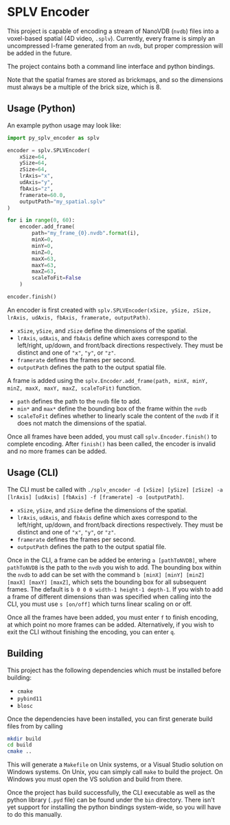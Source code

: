 # SPLV Encoder
This project is capable of encoding a stream of NanoVDB (`nvdb`) files into a voxel-based spatial (4D video, `.splv`). Currently, every frame is simply an uncompressed I-frame generated from an `nvdb`, but proper compression will be added in the future.

The project contains both a command line interface and python bindings.

Note that the spatial frames are stored as brickmaps, and so the dimensions must always be a multiple of the brick size, which is 8.

## Usage (Python)
An example python usage may look like:
```python
import py_splv_encoder as splv

encoder = splv.SPLVEncoder(
	xSize=64,
	ySize=64,
	zSize=64,
	lrAxis="x",
	udAxis="y",
	fbAxis="z",
	framerate=60.0,
	outputPath="my_spatial.splv"
)

for i in range(0, 60):
	encoder.add_frame(
		path="my_frame_{0}.nvdb".format(i),
		minX=0,
		minY=0,
		minZ=0,
		maxX=63,
		maxY=63,
		maxZ=63,
		scaleToFit=False
	)

encoder.finish()
```

An encoder is first created with `splv.SPLVEncoder(xSize, ySize, zSize, lrAxis, udAxis, fbAxis, framerate, outputPath)`. 
- `xSize`, `ySize`, and `zSize` define the dimensions of the spatial. 
- `lrAxis`, `udAxis`, and `fbAxis` define which axes correspond to the left/right, up/down, and front/back directions respectively. They must be distinct and one of `"x"`, `"y"`, or `"z"`.
- `framerate` defines the frames per second. 
- `outputPath` defines the path to the output spatial file.

A frame is added using the `splv.Encoder.add_frame(path, minX, minY, minZ, maxX, maxY, maxZ, scaleToFit)` function. 
- `path` defines the path to the `nvdb` file to add. 
- `min*` and `max*` define the bounding box of the frame within the `nvdb`
- `scaleToFit` defines whether to linearly scale the content of the `nvdb` if it does not match the dimensions of the spatial.

Once all frames have been added, you must call `splv.Encoder.finish()` to complete encoding. After `finish()` has been called, the encoder is invalid and no more frames can be added.

## Usage (CLI)
The CLI must be called with `./splv_encoder -d [xSize] [ySize] [zSize] -a [lrAxis] [udAxis] [fbAxis] -f [framerate] -o [outputPath]`. 
- `xSize`, `ySize`, and `zSize` define the dimensions of the spatial.
- `lrAxis`, `udAxis`, and `fbAxis` define which axes correspond to the left/right, up/down, and front/back directions respectively. They must be distinct and one of `"x"`, `"y"`, or `"z"`.
- `framerate` defines the frames per second. 
- `outputPath` defines the path to the output spatial file.

Once in the CLI, a frame can be added be entering `a [pathToNVDB]`, where `pathToNVDB` is the path to the `nvdb` you wish to add. The bounding box within the `nvdb` to add can be set with the command `b [minX] [minY] [minZ] [maxX] [maxY] [maxZ]`, which sets the bounding box for all subsequent frames. The default is `b 0 0 0 width-1 height-1 depth-1`. If you wish to add a frame of different dimensions than was specified when calling into the CLI, you must use `s [on/off]` which turns linear scaling on or off.

Once all the frames have been added, you must enter `f` to finish encoding, at which point no more frames can be added. Alternatively, if you wish to exit the CLI without finishing the encoding, you can enter `q`.

## Building
This project has the following dependencies which must be installed before building:
- `cmake`
- `pybind11`
- `blosc`

Once the dependencies have been installed, you can first generate build files from by calling
```bash
mkdir build
cd build
cmake ..
```
This will generate a `Makefile` on Unix systems, or a Visual Studio solution on Windows systems. On Unix, you can simply call `make` to build the project. On Windows you must open the VS solution and build from there.

Once the project has build successfully, the CLI executable as well as the python library (`.pyd` file) can be found under the `bin` directory. There isn't yet support for installing the python bindings system-wide, so you will have to do this manually.